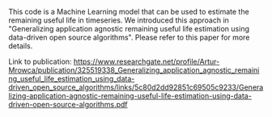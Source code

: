 This code is a Machine Learning model that can be used to estimate the remaining useful life in timeseries. 
We introduced this approach in "Generalizing application agnostic remaining useful life estimation using data-driven open source algorithms".
Please refer to this paper for more details.

Link to publication: https://www.researchgate.net/profile/Artur-Mrowca/publication/325519338_Generalizing_application_agnostic_remaining_useful_life_estimation_using_data-driven_open_source_algorithms/links/5c80d2dd92851c69505c9233/Generalizing-application-agnostic-remaining-useful-life-estimation-using-data-driven-open-source-algorithms.pdf
